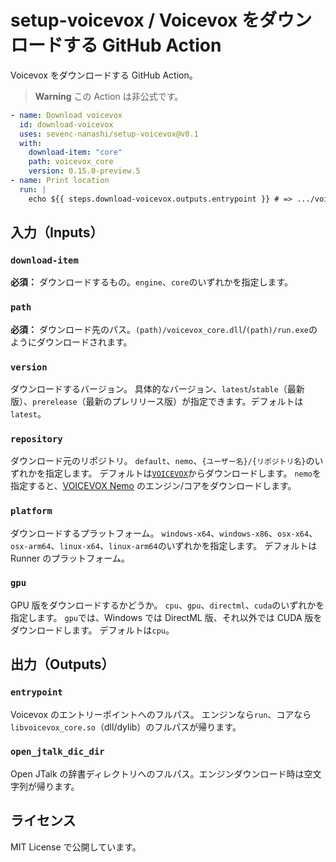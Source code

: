 # setup-voicevox / Voicevox をダウンロードする GitHub Action

Voicevox をダウンロードする GitHub Action。

> **Warning**
> この Action は非公式です。

```yml
- name: Download voicevox
  id: download-voicevox
  uses: sevenc-nanashi/setup-voicevox@v0.1
  with:
    download-item: "core"
    path: voicevox_core
    version: 0.15.0-preview.5
- name: Print location
  run: |
    echo ${{ steps.download-voicevox.outputs.entrypoint }} # => .../voicevox_core/libvoicevox_core.so
```

## 入力（Inputs）

### `download-item`

**必須：** ダウンロードするもの。`engine`、`core`のいずれかを指定します。

### `path`

**必須：** ダウンロード先のパス。`(path)/voicevox_core.dll`/`(path)/run.exe`のようにダウンロードされます。

### `version`

ダウンロードするバージョン。
具体的なバージョン、`latest`/`stable`（最新版）、`prerelease`（最新のプレリリース版）が指定できます。デフォルトは`latest`。

### `repository`

ダウンロード元のリポジトリ。
`default`、`nemo`、`{ユーザー名}/{リポジトリ名}`のいずれかを指定します。
デフォルトは[`VOICEVOX`](https://github.com/voicevox)からダウンロードします。
`nemo`を指定すると、[VOICEVOX Nemo](https://voicevox.hiroshiba.jp/nemo) のエンジン/コアをダウンロードします。

### `platform`

ダウンロードするプラットフォーム。
`windows-x64`、`windows-x86`、`osx-x64`、`osx-arm64`、`linux-x64`、`linux-arm64`のいずれかを指定します。
デフォルトは Runner のプラットフォーム。

### `gpu`

GPU 版をダウンロードするかどうか。
`cpu`、`gpu`、`directml`、`cuda`のいずれかを指定します。
`gpu`では、Windows では DirectML 版、それ以外では CUDA 版をダウンロードします。
デフォルトは`cpu`。

## 出力（Outputs）

### `entrypoint`

Voicevox のエントリーポイントへのフルパス。
エンジンなら`run`、コアなら`libvoicevox_core.so`（dll/dylib）のフルパスが帰ります。

### `open_jtalk_dic_dir`

Open JTalk の辞書ディレクトリへのフルパス。エンジンダウンロード時は空文字列が帰ります。

## ライセンス

MIT License で公開しています。

